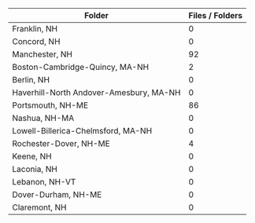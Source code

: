 | Folder                                  |   Files / Folders |
|-----------------------------------------|-------------------|
| Franklin, NH                            |                 0 |
| Concord, NH                             |                 0 |
| Manchester, NH                          |                92 |
| Boston-Cambridge-Quincy, MA-NH          |                 2 |
| Berlin, NH                              |                 0 |
| Haverhill-North Andover-Amesbury, MA-NH |                 0 |
| Portsmouth, NH-ME                       |                86 |
| Nashua, NH-MA                           |                 0 |
| Lowell-Billerica-Chelmsford, MA-NH      |                 0 |
| Rochester-Dover, NH-ME                  |                 4 |
| Keene, NH                               |                 0 |
| Laconia, NH                             |                 0 |
| Lebanon, NH-VT                          |                 0 |
| Dover-Durham, NH-ME                     |                 0 |
| Claremont, NH                           |                 0 |